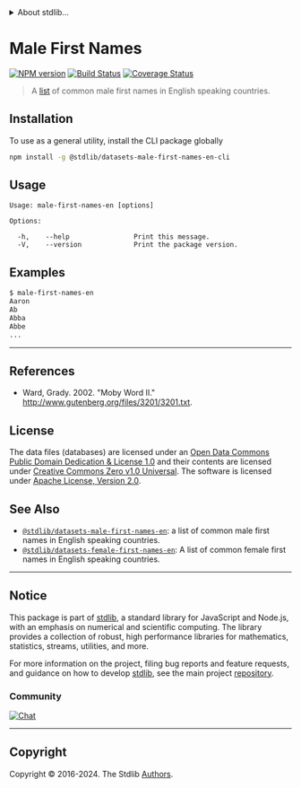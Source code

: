 <!--

@license Apache-2.0

Copyright (c) 2018 The Stdlib Authors.

Licensed under the Apache License, Version 2.0 (the "License");
you may not use this file except in compliance with the License.
You may obtain a copy of the License at

   http://www.apache.org/licenses/LICENSE-2.0

Unless required by applicable law or agreed to in writing, software
distributed under the License is distributed on an "AS IS" BASIS,
WITHOUT WARRANTIES OR CONDITIONS OF ANY KIND, either express or implied.
See the License for the specific language governing permissions and
limitations under the License.

-->


<details>
  <summary>
    About stdlib...
  </summary>
  <p>We believe in a future in which the web is a preferred environment for numerical computation. To help realize this future, we've built stdlib. stdlib is a standard library, with an emphasis on numerical and scientific computation, written in JavaScript (and C) for execution in browsers and in Node.js.</p>
  <p>The library is fully decomposable, being architected in such a way that you can swap out and mix and match APIs and functionality to cater to your exact preferences and use cases.</p>
  <p>When you use stdlib, you can be absolutely certain that you are using the most thorough, rigorous, well-written, studied, documented, tested, measured, and high-quality code out there.</p>
  <p>To join us in bringing numerical computing to the web, get started by checking us out on <a href="https://github.com/stdlib-js/stdlib">GitHub</a>, and please consider <a href="https://opencollective.com/stdlib">financially supporting stdlib</a>. We greatly appreciate your continued support!</p>
</details>

# Male First Names

[![NPM version][npm-image]][npm-url] [![Build Status][test-image]][test-url] [![Coverage Status][coverage-image]][coverage-url] <!-- [![dependencies][dependencies-image]][dependencies-url] -->

> A [list][@ward:2002a] of common male first names in English speaking countries.









<section class="cli">



<section class="installation">

## Installation

To use as a general utility, install the CLI package globally

```bash
npm install -g @stdlib/datasets-male-first-names-en-cli
```

</section>

<!-- CLI usage documentation. -->

<section class="usage">

## Usage

```text
Usage: male-first-names-en [options]

Options:

  -h,    --help                Print this message.
  -V,    --version             Print the package version.
```

</section>

<!-- /.usage -->

<section class="examples">

## Examples

```bash
$ male-first-names-en
Aaron
Ab
Abba
Abbe
...
```

</section>

<!-- /.examples -->

</section>

<!-- /.cli -->

* * *

<section class="references">

## References

-   Ward, Grady. 2002. "Moby Word II." <http://www.gutenberg.org/files/3201/3201.txt>.

</section>

<!-- /.references -->

<!-- <license> -->

## License

The data files (databases) are licensed under an [Open Data Commons Public Domain Dedication & License 1.0][pddl-1.0] and their contents are licensed under [Creative Commons Zero v1.0 Universal][cc0]. The software is licensed under [Apache License, Version 2.0][apache-license].

<!-- </license> -->

<!-- Section for related `stdlib` packages. Do not manually edit this section, as it is automatically populated. -->

<section class="related">

## See Also

-   <span class="package-name">[`@stdlib/datasets-male-first-names-en`][@stdlib/datasets-male-first-names-en]</span><span class="delimiter">: </span><span class="description">a list of common male first names in English speaking countries.</span>
-   <span class="package-name">[`@stdlib/datasets-female-first-names-en`][@stdlib/datasets/female-first-names-en]</span><span class="delimiter">: </span><span class="description">A list of common female first names in English speaking countries.</span>

</section>

<!-- /.related -->

<!-- Section for all links. Make sure to keep an empty line after the `section` element and another before the `/section` close. -->


<section class="main-repo" >

* * *

## Notice

This package is part of [stdlib][stdlib], a standard library for JavaScript and Node.js, with an emphasis on numerical and scientific computing. The library provides a collection of robust, high performance libraries for mathematics, statistics, streams, utilities, and more.

For more information on the project, filing bug reports and feature requests, and guidance on how to develop [stdlib][stdlib], see the main project [repository][stdlib].

### Community

[![Chat][chat-image]][chat-url]

---

## Copyright

Copyright &copy; 2016-2024. The Stdlib [Authors][stdlib-authors].

</section>

<!-- /.stdlib -->

<!-- Section for all links. Make sure to keep an empty line after the `section` element and another before the `/section` close. -->

<section class="links">

[npm-image]: http://img.shields.io/npm/v/@stdlib/datasets-male-first-names-en-cli.svg
[npm-url]: https://npmjs.org/package/@stdlib/datasets-male-first-names-en-cli

[test-image]: https://github.com/stdlib-js/datasets-male-first-names-en@v0.2.1/actions/workflows/test.yml/badge.svg?branch=v0.2.1
[test-url]: https://github.com/stdlib-js/datasets-male-first-names-en@v0.2.1/actions/workflows/test.yml?query=branch:v0.2.1

[coverage-image]: https://img.shields.io/codecov/c/github/stdlib-js/datasets-male-first-names-en@v0.2.1/main.svg
[coverage-url]: https://codecov.io/github/stdlib-js/datasets-male-first-names-en@v0.2.1?branch=main

<!--

[dependencies-image]: https://img.shields.io/david/stdlib-js/datasets-male-first-names-en@v0.2.1.svg
[dependencies-url]: https://david-dm.org/stdlib-js/datasets-male-first-names-en@v0.2.1/main

-->

[chat-image]: https://img.shields.io/gitter/room/stdlib-js/stdlib.svg
[chat-url]: https://app.gitter.im/#/room/#stdlib-js_stdlib:gitter.im

[stdlib]: https://github.com/stdlib-js/stdlib

[stdlib-authors]: https://github.com/stdlib-js/stdlib/graphs/contributors

[cli-section]: https://github.com/stdlib-js/datasets-male-first-names-en@v0.2.1#cli
[cli-url]: https://github.com/stdlib-js/datasets-male-first-names-en@v0.2.1/tree/cli
[@stdlib/datasets-male-first-names-en]: https://github.com/stdlib-js/datasets-male-first-names-en@v0.2.1/tree/main

[umd]: https://github.com/umdjs/umd
[es-module]: https://developer.mozilla.org/en-US/docs/Web/JavaScript/Guide/Modules

[deno-url]: https://github.com/stdlib-js/datasets-male-first-names-en@v0.2.1/tree/deno
[deno-readme]: https://github.com/stdlib-js/datasets-male-first-names-en@v0.2.1/blob/deno/README.md
[umd-url]: https://github.com/stdlib-js/datasets-male-first-names-en@v0.2.1/tree/umd
[umd-readme]: https://github.com/stdlib-js/datasets-male-first-names-en@v0.2.1/blob/umd/README.md
[esm-url]: https://github.com/stdlib-js/datasets-male-first-names-en@v0.2.1/tree/esm
[esm-readme]: https://github.com/stdlib-js/datasets-male-first-names-en@v0.2.1/blob/esm/README.md
[branches-url]: https://github.com/stdlib-js/datasets-male-first-names-en@v0.2.1/blob/main/branches.md

[pddl-1.0]: http://opendatacommons.org/licenses/pddl/1.0/

[cc0]: https://creativecommons.org/publicdomain/zero/1.0

[apache-license]: https://www.apache.org/licenses/LICENSE-2.0

[given-name]: https://en.wikipedia.org/wiki/Given_name

[@ward:2002a]: http://www.gutenberg.org/files/3201/3201.txt

<!-- <related-links> -->

[@stdlib/datasets/female-first-names-en]: https://github.com/stdlib-js/datasets-female-first-names-en

<!-- </related-links> -->

</section>

<!-- /.links -->
